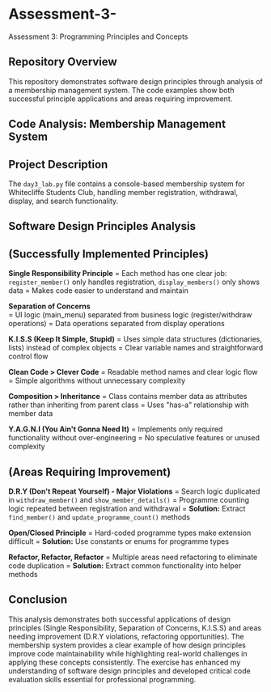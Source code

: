 # Assessment-3-
Assessment 3: Programming Principles and Concepts






## Repository Overview 

This repository demonstrates software design principles through analysis of a membership management system. The code examples show both successful principle applications and areas requiring improvement.


## Code Analysis: Membership Management System

## Project Description
The `day3_lab.py` file contains a console-based membership system for Whitecliffe Students Club, handling member registration, withdrawal, display, and search functionality.


## Software Design Principles Analysis
## (Successfully Implemented Principles)

**Single Responsibility Principle**
= Each method has one clear job: `register_member()` only handles registration, `display_members()` only shows data
= Makes code easier to understand and maintain

**Separation of Concerns**  
= UI logic (main_menu) separated from business logic (register/withdraw operations)
= Data operations separated from display operations

**K.I.S.S (Keep It Simple, Stupid)**
= Uses simple data structures (dictionaries, lists) instead of complex objects
= Clear variable names and straightforward control flow

**Clean Code > Clever Code**
= Readable method names and clear logic flow
= Simple algorithms without unnecessary complexity

**Composition > Inheritance**
= Class contains member data as attributes rather than inheriting from parent class
= Uses "has-a" relationship with member data

**Y.A.G.N.I (You Ain't Gonna Need It)**
= Implements only required functionality without over-engineering
= No speculative features or unused complexity




## (Areas Requiring Improvement)

**D.R.Y (Don't Repeat Yourself) - Major Violations**
= Search logic duplicated in `withdraw_member()` and `show_member_details()`
= Programme counting logic repeated between registration and withdrawal
= **Solution:** Extract `find_member()` and `update_programme_count()` methods

**Open/Closed Principle**
= Hard-coded programme types make extension difficult
= **Solution:** Use constants or enums for programme types

**Refactor, Refactor, Refactor**
= Multiple areas need refactoring to eliminate code duplication
= **Solution:** Extract common functionality into helper methods



## Conclusion
This analysis demonstrates both successful applications of design principles (Single Responsibility, Separation of Concerns, K.I.S.S) and areas needing improvement (D.R.Y violations, refactoring opportunities). The membership system provides a clear example of how design principles improve code maintainability while highlighting real-world challenges in applying these concepts consistently.
The exercise has enhanced my understanding of software design principles and developed critical code evaluation skills essential for professional programming.
